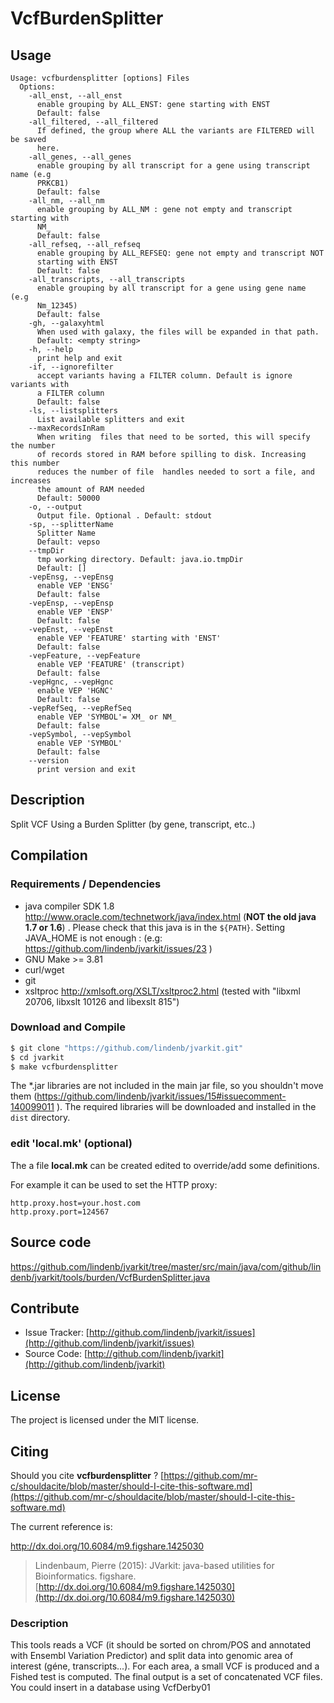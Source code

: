 # VcfBurdenSplitter


## Usage

```
Usage: vcfburdensplitter [options] Files
  Options:
    -all_enst, --all_enst
      enable grouping by ALL_ENST: gene starting with ENST
      Default: false
    -all_filtered, --all_filtered
      If defined, the group where ALL the variants are FILTERED will be saved 
      here. 
    -all_genes, --all_genes
      enable grouping by all transcript for a gene using transcript name (e.g 
      PRKCB1) 
      Default: false
    -all_nm, --all_nm
      enable grouping by ALL_NM : gene not empty and transcript starting with 
      NM_ 
      Default: false
    -all_refseq, --all_refseq
      enable grouping by ALL_REFSEQ: gene not empty and transcript NOT 
      starting with ENST
      Default: false
    -all_transcripts, --all_transcripts
      enable grouping by all transcript for a gene using gene name (e.g 
      Nm_12345) 
      Default: false
    -gh, --galaxyhtml
      When used with galaxy, the files will be expanded in that path.
      Default: <empty string>
    -h, --help
      print help and exit
    -if, --ignorefilter
      accept variants having a FILTER column. Default is ignore variants with 
      a FILTER column
      Default: false
    -ls, --listsplitters
      List available splitters and exit
    --maxRecordsInRam
      When writing  files that need to be sorted, this will specify the number 
      of records stored in RAM before spilling to disk. Increasing this number 
      reduces the number of file  handles needed to sort a file, and increases 
      the amount of RAM needed
      Default: 50000
    -o, --output
      Output file. Optional . Default: stdout
    -sp, --splitterName
      Splitter Name
      Default: vepso
    --tmpDir
      tmp working directory. Default: java.io.tmpDir
      Default: []
    -vepEnsg, --vepEnsg
      enable VEP 'ENSG'
      Default: false
    -vepEnsp, --vepEnsp
      enable VEP 'ENSP'
      Default: false
    -vepEnst, --vepEnst
      enable VEP 'FEATURE' starting with 'ENST'
      Default: false
    -vepFeature, --vepFeature
      enable VEP 'FEATURE' (transcript)
      Default: false
    -vepHgnc, --vepHgnc
      enable VEP 'HGNC'
      Default: false
    -vepRefSeq, --vepRefSeq
      enable VEP 'SYMBOL'= XM_ or NM_
      Default: false
    -vepSymbol, --vepSymbol
      enable VEP 'SYMBOL'
      Default: false
    --version
      print version and exit

```


## Description

Split VCF Using a Burden Splitter (by gene, transcript, etc..)

## Compilation

### Requirements / Dependencies

* java compiler SDK 1.8 http://www.oracle.com/technetwork/java/index.html (**NOT the old java 1.7 or 1.6**) . Please check that this java is in the `${PATH}`. Setting JAVA_HOME is not enough : (e.g: https://github.com/lindenb/jvarkit/issues/23 )
* GNU Make >= 3.81
* curl/wget
* git
* xsltproc http://xmlsoft.org/XSLT/xsltproc2.html (tested with "libxml 20706, libxslt 10126 and libexslt 815")


### Download and Compile

```bash
$ git clone "https://github.com/lindenb/jvarkit.git"
$ cd jvarkit
$ make vcfburdensplitter
```

The *.jar libraries are not included in the main jar file, so you shouldn't move them (https://github.com/lindenb/jvarkit/issues/15#issuecomment-140099011 ).
The required libraries will be downloaded and installed in the `dist` directory.

### edit 'local.mk' (optional)

The a file **local.mk** can be created edited to override/add some definitions.

For example it can be used to set the HTTP proxy:

```
http.proxy.host=your.host.com
http.proxy.port=124567
```
## Source code 

[https://github.com/lindenb/jvarkit/tree/master/src/main/java/com/github/lindenb/jvarkit/tools/burden/VcfBurdenSplitter.java
](https://github.com/lindenb/jvarkit/tree/master/src/main/java/com/github/lindenb/jvarkit/tools/burden/VcfBurdenSplitter.java
)
## Contribute

- Issue Tracker: [http://github.com/lindenb/jvarkit/issues](http://github.com/lindenb/jvarkit/issues)
- Source Code: [http://github.com/lindenb/jvarkit](http://github.com/lindenb/jvarkit)

## License

The project is licensed under the MIT license.

## Citing

Should you cite **vcfburdensplitter** ? [https://github.com/mr-c/shouldacite/blob/master/should-I-cite-this-software.md](https://github.com/mr-c/shouldacite/blob/master/should-I-cite-this-software.md)

The current reference is:

http://dx.doi.org/10.6084/m9.figshare.1425030

> Lindenbaum, Pierre (2015): JVarkit: java-based utilities for Bioinformatics. figshare.
> [http://dx.doi.org/10.6084/m9.figshare.1425030](http://dx.doi.org/10.6084/m9.figshare.1425030)


### Description

This tools reads a VCF  (it should be sorted on chrom/POS and annotated with Ensembl Variation Predictor) and split data into genomic area of interest (géne, transcripts...).
For each area, a small VCF is produced and a Fished test is computed.
The final output is a set of concatenated VCF files. You could insert in a database using VcfDerby01



